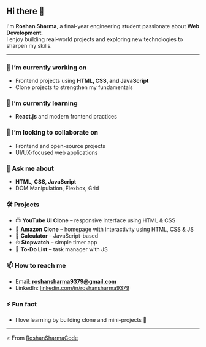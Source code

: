 ## Hi there 👋

I'm **Roshan Sharma**, a final-year engineering student passionate about **Web Development**.  
I enjoy building real-world projects and exploring new technologies to sharpen my skills.  

---

### 🔭 I’m currently working on
- Frontend projects using **HTML, CSS, and JavaScript**
- Clone projects to strengthen my fundamentals  

### 🌱 I’m currently learning
- **React.js** and modern frontend practices  

### 👯 I’m looking to collaborate on
- Frontend and open-source projects  
- UI/UX-focused web applications  

### 💬 Ask me about
- **HTML, CSS, JavaScript**  
- DOM Manipulation, Flexbox, Grid  

### 🛠 Projects
- 📺 **YouTube UI Clone** – responsive interface using HTML & CSS  
- 🛒 **Amazon Clone** – homepage with interactivity using HTML, CSS & JS  
- 🧮 **Calculator** – JavaScript-based  
- ⏱ **Stopwatch** – simple timer app  
- 📝 **To-Do List** – task manager with JS  

### 📫 How to reach me
- Email: **roshansharma9379@gmail.com**  
- LinkedIn: [linkedin.com/in/roshansharma9379](https://www.linkedin.com/in/roshansharma9379)  

### ⚡ Fun fact
- I love learning by building clone and mini-projects 🚀  

---
⭐️ From [RoshanSharmaCode](https://github.com/RoshanSharmaCode)
